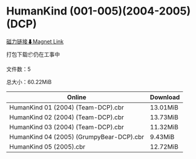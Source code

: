 # HumanKind (001-005)(2004-2005)(DCP)

[磁力链接⬇Magnet Link](magnet:?xt=urn:btih:b9020b096dae392140402f97d8aebc2e0e92ca93&dn=HumanKind%20%28001-005%29%282004-2005%29%28DCP%29)

打包下载📦仍在工事中

文件数：5

总大小：60.22MiB

Online | Download
--- | ---
HumanKind 01 (2004) (Team-DCP).cbr | 13.01MiB
HumanKind 02 (2004) (Team-DCP).cbr | 13.73MiB
HumanKind 03 (2004) (Team-DCP).cbr | 11.32MiB
HumanKind 04 (2005) (GrumpyBear-DCP).cbr | 9.43MiB
HumanKind 05 (2005).cbr | 12.72MiB